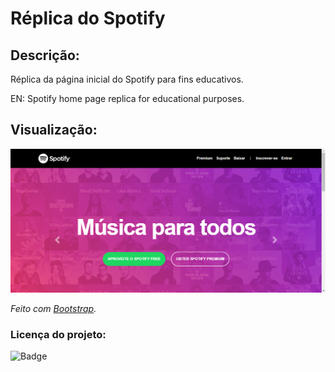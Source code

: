 # Réplica do Spotify

## Descrição:
<p align="justify"> Réplica da página inicial do Spotify para fins educativos. </p>
<p align="justify">EN: Spotify home page replica for educational purposes.</p>

## Visualização:
![](imagens/home.PNG)

*Feito com [Bootstrap](https://getbootstrap.com/).*

### Licença do projeto:
![Badge](https://img.shields.io/github/license/berchior404/spotify-replica)







